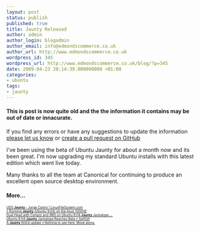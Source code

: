 ```yaml
---
layout: post
status: publish
published: true
title: Jaunty Released
author: admin
author_login: blogadmin
author_email: info@edmondscommerce.co.uk
author_url: http://www.edmondscommerce.co.uk
wordpress_id: 345
wordpress_url: http://www.edmondscommerce.co.uk/blog/?p=345
date: 2009-04-23 20:14:39.000000000 +01:00
categories:
- ubuntu
tags:
- jaunty
---
```

<div class="oldpost"><h4>This is post is now quite old and the the information it contains may be out of date or innacurate.</h4>
<p>
If you find any errors or have any suggestions to update the information <a href="http://edmondscommerce.github.io/contact-us/index.html">please let us know</a>
or <a href="https://github.com/edmondscommerce/edmondscommerce.github.io">create a pull request on GitHub</a>
</p>
</div>
I've been using the beta of Ubuntu Jaunty for about a month now and its been great. I'm now upgrading my standard Ubuntu installs with this latest edition which went live today.

Many thanks to all the team at Canonical for continuing to produce an excellent open source desktop environment.<h4>More...</h4>
			<div style="font-size: .6em;"><a href="http://linuxfilesystem.com/uncategorized/uds-jaunty-jorge-castro" rel="nofollow">UDS <b>Jaunty</b> - Jorge Castro | LinuxFileSystem.com</a><br><a href="http://www.mindflayer.net/2009/04/01/running-jaunty-ubuntu-904-on-the-asus-1000he/" rel="nofollow">» Running <b>Jaunty</b> (Ubuntu 9.04) on the Asus 1000HE</a><br><a href="http://soundmonster.wordpress.com/2009/04/02/dual-head-with-compiz-and-i965-on-ubuntu-904-jaunty-jackalope/" rel="nofollow">Dual Head with Compiz and i965 on Ubuntu 9.04 <b>Jaunty</b> Jackalope <b>...</b></a><br><a href="http://www.softsift.com/200903/ubuntu-904-jaunty-jackalope-reaches-beta.html" rel="nofollow">Ubuntu 9.04 <b>Jaunty</b> Jackalope Reaches Beta » SoftSift</a><br><a href="http://wolfger.wordpress.com/2009/04/01/a-jaunty-kde4-update/" rel="nofollow">A <b>Jaunty</b> KDE4 update « Nothing to see here. Move along.</a><br></div>
